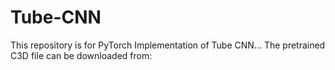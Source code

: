# Tube-CNN
This repository is for PyTorch Implementation of Tube CNN...
The pretrained C3D file can be downloaded from: 
